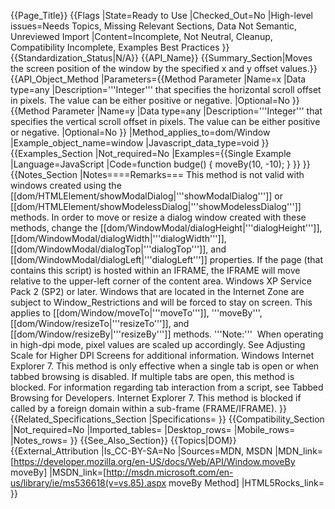 {{Page_Title}}
{{Flags
|State=Ready to Use
|Checked_Out=No
|High-level issues=Needs Topics, Missing Relevant Sections, Data Not Semantic, Unreviewed Import
|Content=Incomplete, Not Neutral, Cleanup, Compatibility Incomplete, Examples Best Practices
}}
{{Standardization_Status|N/A}}
{{API_Name}}
{{Summary_Section|Moves the screen position of the window by the specified x and y offset values.}}
{{API_Object_Method
|Parameters={{Method Parameter
|Name=x
|Data type=any
|Description='''Integer''' that specifies the horizontal scroll offset in pixels. The value can be either positive or negative.
|Optional=No
}}{{Method Parameter
|Name=y
|Data type=any
|Description='''Integer''' that specifies the vertical scroll offset in pixels. The value can be either positive or negative.
|Optional=No
}}
|Method_applies_to=dom/Window
|Example_object_name=window
|Javascript_data_type=void
}}
{{Examples_Section
|Not_required=No
|Examples={{Single Example
|Language=JavaScript
|Code=function budge() {
  moveBy(10, -10);
}
}}
}}
{{Notes_Section
|Notes====Remarks===
This method is not valid with windows created using the [[dom/HTMLElement/showModalDialog|'''showModalDialog''']] or [[dom/HTMLElement/showModelessDialog|'''showModelessDialog''']] methods. In order to move or resize a dialog window created with these methods, change the [[dom/WindowModal/dialogHeight|'''dialogHeight''']], [[dom/WindowModal/dialogWidth|'''dialogWidth''']], [[dom/WindowModal/dialogTop|'''dialogTop''']], and [[dom/WindowModal/dialogLeft|'''dialogLeft''']] properties.
If the page (that contains this script) is hosted within an IFRAME, the IFRAME will move relative to the upper-left corner of the content area.
Windows XP Service Pack 2 (SP2) or later. Windows that are located in the Internet Zone are subject to Window_Restrictions and will be forced to stay on screen. This applies to [[dom/Window/moveTo|'''moveTo''']], '''moveBy''', [[dom/Window/resizeTo|'''resizeTo''']], and [[dom/Window/resizeBy|'''resizeBy''']] methods.
'''Note:'''  When operating in high-dpi mode, pixel values are scaled up accordingly. See Adjusting Scale for Higher DPI Screens for additional information.
Windows Internet Explorer 7. This method is only effective when a single tab is open or when tabbed browsing is disabled.  If multiple tabs are open, this method is blocked.  For information regarding tab interaction from a script, see Tabbed Browsing for Developers.
Internet Explorer 7. This method is blocked if called by a foreign domain within a sub-frame (FRAME/IFRAME).
}}
{{Related_Specifications_Section
|Specifications=
}}
{{Compatibility_Section
|Not_required=No
|Imported_tables=
|Desktop_rows=
|Mobile_rows=
|Notes_rows=
}}
{{See_Also_Section}}
{{Topics|DOM}}
{{External_Attribution
|Is_CC-BY-SA=No
|Sources=MDN, MSDN
|MDN_link=[https://developer.mozilla.org/en-US/docs/Web/API/Window.moveBy moveBy]
|MSDN_link=[http://msdn.microsoft.com/en-us/library/ie/ms536618(v=vs.85).aspx moveBy Method]
|HTML5Rocks_link=
}}